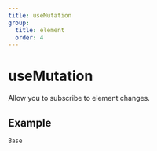 ```yaml
---
title: useMutation
group:
  title: element
  order: 4
---
```


# useMutation

Allow you to subscribe to element changes.

## Example

<code src="./demo/index.tsx">Base</code>
